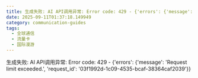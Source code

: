 ```yaml
---
title: 生成失败: AI API调用异常: Error code: 429 - {'errors': {'message': 'Request limit exceeded.', 'request_id': 'f2a1b246-0891-43e8-b353-fee261295572'}}
date: 2025-09-11T01:37:18.149949
category: communication-guides
tags:
  - 全球通信
  - 流量卡
  - 国际漫游
---
```


生成失败: AI API调用异常: Error code: 429 - {'errors': {'message': 'Request limit exceeded.', 'request_id': '03f1992d-1c09-4535-bcaf-38364caf2039'}}